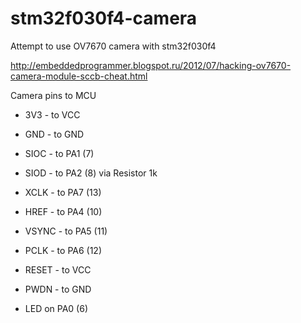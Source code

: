 # stm32f030f4-camera

Attempt to use OV7670 camera with stm32f030f4

http://embeddedprogrammer.blogspot.ru/2012/07/hacking-ov7670-camera-module-sccb-cheat.html

Camera pins to MCU

- 3V3 - to VCC
- GND - to GND
- SIOC - to PA1 (7)
- SIOD - to PA2 (8) via Resistor 1k
- XCLK - to PA7 (13)
- HREF - to PA4 (10)
- VSYNC - to PA5 (11)
- PCLK - to PA6 (12)
- RESET - to VCC
- PWDN - to GND

- LED on PA0 (6)